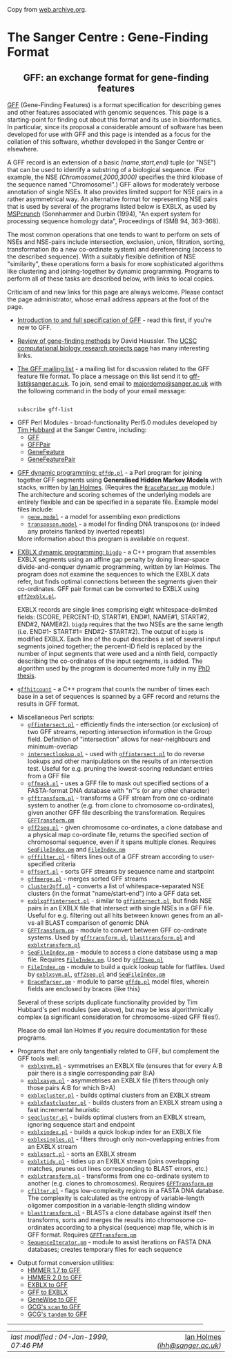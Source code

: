 <!DOCTYPE HTML PUBLIC "-//W3C//DTD HTML 3.2//EN">
<html>
Copy from <a href="https://web.archive.org/web/19990209163146/http://www.sanger.ac.uk:80/Software/GFF/">web.archive.org</a>.


  <h1>
  The Sanger Centre : Gene-Finding Format
  </h1>

<!-- page content starts here -->

<h2 align="CENTER">GFF: an exchange format for gene-finding features</h2>


<a href="gff.shtml">GFF</a> (Gene-Finding Features) is a format specification
for describing genes and other features associated with genomic sequences.
This page is a starting-point for finding out about this format and its
use in bioinformatics.
In particular, since its proposal a considerable amount of software has
been developed for use with GFF and this page is intended as a focus
for the collation of this software, whether developed in the Sanger Centre
or elsewhere.
<p>

A GFF record is an extension of a basic <i>(name,start,end)</i> tuple (or "NSE")
 that can be used to identify a substring of a biological sequence.
(For example, the NSE <i>(ChromosomeI,2000,3000)</i> specifies the
 third kilobase of the sequence named "ChromosomeI".)
GFF allows for moderately verbose annotation of single NSEs.
It also provides limited support for NSE pairs in a rather asymmetrical way.
An alternative format for representing NSE pairs that is used by several of the programs listed below
 is EXBLX, as used by <a href="https://web.archive.org/web/19990209163146/http://bioweb.pasteur.fr/docs/softgen.html#MSPCRUNCH">MSPcrunch</a>
 (Sonnhammer and Durbin (1994), "An expert system for processing sequence homology data", Proceedings of ISMB 94, 363-368).
<p>

The most common operations that one tends to want to perform
 on sets of NSEs and NSE-pairs include intersection, exclusion, union, filtration, sorting, transformation
 (to a new co-ordinate system) and dereferencing (access to the described sequence).
With a suitably flexible definition of NSE "similarity", these operations form a basis for more
 sophisticated algorithms like clustering and joining-together by dynamic programming.
Programs to perform all of these tasks are described below, with links to local copies.
<p>

Criticism of and new links for this page are always welcome. Please contact the page
 administrator, whose email address appears at the foot of the page.
<p>

<ul>

<li> <a href="gff.shtml">Introduction to and full specification of GFF</a> - read this first, if you're new to GFF.
<p>

<li><a href="https://web.archive.org/web/19990209163146/http://www.cse.ucsc.edu/~haussler/genefindingpaper/paper.html">Review of gene-finding methods</a>
 by David Haussler.
The <a href="https://web.archive.org/web/19990209163146/http://www.cse.ucsc.edu/research/compbio/research.html">UCSC computational biology research
 projects page</a> has many interesting links.
<p>

<li><a href="mailinglist.shtml">The GFF mailing list</a>
- a mailing list for discussion related to the GFF feature file format.
To place a message on this list send it to
<a href="https://web.archive.org/web/19990209163146/mailto:gff-list@sanger.ac.uk">gff-list@sanger.ac.uk</a>.
To join, send email to <a href="https://web.archive.org/web/19990209163146/mailto:majordomo@sanger.ac.uk">majordomo@sanger.ac.uk</a>
with the following command in the body of your email message: 
<p>

<code>
subscribe gff-list
</code>
<p>

<li> GFF Perl Modules
- broad-functionality Perl5.0 modules developed by <a href="https://web.archive.org/web/19990209163146/mailto:th@sanger.ac.uk">Tim Hubbard</a>
at the Sanger Centre, including: <ul>
<li> <a href="https://web.archive.org/web/19990209163146/http://www.sanger.ac.uk/Software/PerlModule/GFF.html">GFF</a>
<li> <a href="https://web.archive.org/web/19990209163146/http://www.sanger.ac.uk/Software/PerlModule/GFFPair.html">GFFPair</a>
<li> <a href="https://web.archive.org/web/19990209163146/http://www.sanger.ac.uk/Software/PerlModule/GeneFeature.html">GeneFeature</a>
<li> <a href="https://web.archive.org/web/19990209163146/http://www.sanger.ac.uk/Software/PerlModule/GeneFeaturePair.html">GeneFeaturePair</a>
</ul>
<p>

<li> <a href="gffdp.pl">GFF dynamic programming: <code>gffdp.pl</code></a> - a Perl program for joining together GFF
segments using <b>Generalised Hidden Markov Models</b> with stacks,
written by <a href="https://web.archive.org/web/19990209163146/mailto:ihh@sanger.ac.uk">Ian Holmes</a>.
(Requires the <a href="BraceParser.pm"><code>BraceParser.pm</code></a> module.)
The architecture and scoring schemes of the underlying models are
entirely flexible and can be specified in a separate file.
Example model files include: <ul>
<li> <a href="gene.model"><code>gene.model</code></a> - a model for assembling exon predictions
<li> <a href="transposon.model"><code>transposon.model</code></a> - a model for finding DNA transposons (or indeed any proteins flanked by inverted repeats)
</ul>
More information about this program is available on request.
<p>

<li> <a href="bigdp.tar.gz">EXBLX dynamic programming: <code>bigdp</code></a> - a C++ program that assembles EXBLX segments using an affine gap penalty by doing linear-space divide-and-conquer dynamic programming, written by Ian Holmes. The program does not examine the sequences to which the EXBLX data refer, but finds optimal connections between the segments given their co-ordinates. GFF pair format can be converted to EXBLX using <a href="gff2exblx.pl"><code>gff2exblx.pl</code></a>.
<p>
EXBLX records are single lines comprising eight whitespace-delimited fields:
 (SCORE, PERCENT-ID, START#1, END#1, NAME#1, START#2, END#2, NAME#2).
<code>bigdp</code> requires that the two NSEs are the same length (i.e. END#1- START#1= END#2- START#2).
The output of <code>bigdp</code> is modified EXBLX.
Each line of the ouput describes a set of several input segments joined together;
 the percent-ID field is replaced by the number of input segments that were used
 and a ninth field, compactly describing the co-ordinates of the input segments, is added.
The algorithm used by the program is documented more fully in my <a href="https://web.archive.org/web/19990209163146/http://www.sanger.ac.uk/Users/ihh/thesis.ps.gz">PhD thesis</a>.
<p>

<li><a href="gffhitcount.tar.gz"><code>gffhitcount</code></a> - a C++ program that counts the number of times each base in a set of sequences is spanned by a GFF record and returns the results in GFF format.
<p>

<li>Miscellaneous Perl scripts:<ul>
 <li><a href="gffintersect.pl"><code>gffintersect.pl</code></a> - efficiently finds the intersection (or exclusion) of two GFF streams, reporting intersection information in the Group field. Definition of "intersection" allows for near-neighbours and minimum-overlap
 <li><a href="intersectlookup.pl"><code>intersectlookup.pl</code></a> - used with <a href="gffintersect.pl"><code>gffintersect.pl</code></a> to do reverse lookups and other manipulations on the results of an intersection test. Useful for e.g. pruning the lowest-scoring redundant entries from a GFF file
 <li><a href="gffmask.pl"><code>gffmask.pl</code></a> - uses a GFF file to mask out specified sections of a FASTA-format DNA database with "n"'s (or any other character)
 <li><a href="gfftransform.pl"><code>gfftransform.pl</code></a> - transforms a GFF stream from one co-ordinate system to another (e.g. from clone to chromosome co-ordinates), given another GFF file describing the transformation. Requires <a href="GFFTransform.pm"><code>GFFTransform.pm</code></a>
 <li><a href="gff2seq.pl"><code>gff2seq.pl</code></a> - given chromosome co-ordinates, a clone database and a physical map co-ordinate file, returns the specified section of chromosomal sequence, even if it spans multiple clones. Requires <a href="SeqFileIndex.pm"><code>SeqFileIndex.pm</code></a> and <a href="FileIndex.pm"><code>FileIndex.pm</code></a>
 <li><a href="gfffilter.pl"><code>gfffilter.pl</code></a> - filters lines out of a GFF stream according to user-specified criteria
 <li><a href="gffsort.pl"><code>gffsort.pl</code></a> - sorts GFF streams by sequence name and startpoint
 <li><a href="gffmerge.pl"><code>gffmerge.pl</code></a> - merges sorted GFF streams
 <li><a href="cluster2gff.pl"><code>cluster2gff.pl</code></a> - converts a list of whitespace-separated NSE clusters (in the format "name/start-end") into a GFF data set.
 <li><a href="exblxgffintersect.pl"><code>exblxgffintersect.pl</code></a> - similar to <a href="gffintersect.pl"><code>gffintersect.pl</code></a>, but finds NSE pairs in an EXBLX file that intersect with single NSEs in a GFF file. Useful for e.g. filtering out all hits between known genes from an all-vs-all BLAST comparison of genomic DNA
 <li><a href="GFFTransform.pm"><code>GFFTransform.pm</code></a> - module to convert between GFF co-ordinate systems. Used by <a href="gfftransform.pl"><code>gfftransform.pl</code></a>, <a href="blasttransform.pl"><code>blasttransform.pl</code></a> and <a href="exblxtransform.pl"><code>exblxtransform.pl</code></a>
 <li><a href="SeqFileIndex.pm"><code>SeqFileIndex.pm</code></a> - module to access a clone database using a map file. Requires <a href="FileIndex.pm"><code>FileIndex.pm</code></a>. Used by <a href="gff2seq.pl"><code>gff2seq.pl</code></a>
 <li><a href="FileIndex.pm"><code>FileIndex.pm</code></a> - module to build a quick lookup table for flatfiles. Used by <a href="exblxsym.pl"><code>exblxsym.pl</code></a>, <a href="gff2seq.pl"><code>gff2seq.pl</code></a> and <a href="SeqFileIndex.pm"><code>SeqFileIndex.pm</code></a>
 <li><a href="BraceParser.pm"><code>BraceParser.pm</code></a> - module to parse <a href="gffdp.pl"><code>gffdp.pl</code></a> model files, wherein fields are enclosed by braces {like this}
</ul>
<p>
Several of these scripts duplicate functionality provided
 by Tim Hubbard's perl modules (see above), but may be less algorithmically complex
 (a significant consideration for chromosome-sized GFF files!).
<p>
Please do email Ian Holmes if you require documentation for these programs.
<p>

<li>Programs that are only tangentially related to GFF, but complement the GFF tools well:<ul>
 <li><a href="exblxsym.pl"><code>exblxsym.pl</code></a> - symmetrises an EXBLX file (ensures that for every A:B pair there is a single corresponding pair B:A)
 <li><a href="exblxasym.pl"><code>exblxasym.pl</code></a> - asymmetrises an EXBLX file (filters through only those pairs A:B for which B&gt;A)
 <li><a href="exblxcluster.pl"><code>exblxcluster.pl</code></a> - builds optimal clusters from an EXBLX stream
 <li><a href="exblxfastcluster.pl"><code>exblxfastcluster.pl</code></a> - builds clusters from an EXBLX stream using a fast incremental heuristic
 <li><a href="seqcluster.pl"><code>seqcluster.pl</code></a> - builds optimal clusters from an EXBLX stream, ignoring sequence start and endpoint
 <li><a href="exblxindex.pl"><code>exblxindex.pl</code></a> - builds a quick lookup index for an EXBLX file
 <li><a href="exblxsingles.pl"><code>exblxsingles.pl</code></a> - filters through only non-overlapping entries from an EXBLX stream
 <li><a href="exblxsort.pl"><code>exblxsort.pl</code></a> - sorts an EXBLX stream
 <li><a href="exblxtidy.pl"><code>exblxtidy.pl</code></a> - tidies up an EXBLX stream (joins overlapping matches, prunes out lines corresponding to BLAST errors, etc.)
 <li><a href="exblxtransform.pl"><code>exblxtransform.pl</code></a> - transforms from one co-ordinate system to another (e.g. clones to chromosomes). Requires <a href="GFFTransform.pm"><code>GFFTransform.pm</code></a>
 <li><a href="cfilter.pl"><code>cfilter.pl</code></a> - flags low-complexity regions in a FASTA DNA database. The complexity is calculated as the entropy of variable-length oligomer composition in a variable-length sliding window
 <li><a href="blasttransform.pl"><code>blasttransform.pl</code></a> - BLASTs a clone database against itself then transforms, sorts and merges the results into chromosome co-ordinates according to a physical (sequence) map file, which is in GFF format. Requires <a href="GFFTransform.pm"><code>GFFTransform.pm</code></a>
 <li><a href="SequenceIterator.pm"><code>SequenceIterator.pm</code></a> - module to assist iterations on FASTA DNA databases; creates temporary files for each sequence
</ul>
<p>

<li>Output format conversion utilities:<ul>
 <li><a href="hmm2gff.pl">HMMER 1.7 to GFF</a>
 <li><a href="hmmsearch2gff.pl">HMMER 2.0 to GFF</a>
 <li><a href="exblx2gff.pl">EXBLX to GFF</a>
 <li><a href="gff2exblx.pl">GFF to EXBLX</a>
 <li><a href="spcwise2gff.pl">GeneWise to GFF</a>
 <li><a href="scan2gff.pl">GCG's <code>scan</code> to GFF</a>
 <li><a href="tandem2gff.pl">GCG's <code>tandem</code> to GFF</a>
</ul>
<p>

</ul>



<!-- page content ends here -->

</td></tr></table></center>  <!-- close table for page content -->

 <hr align="CENTER" width="90%">

<!-- open table for page footer -->
<table border="0" width="100%">
 <tr>
  <td align="LEFT">
   <i>
   last modified : 04-Jan-1999, 07:46 PM
   </i>
  </td>

  <td align="RIGHT">
   <a href="/web/19990209163146/http://www.sanger.ac.uk:80/Users/ihh/">Ian Holmes</a>
   <i>(<a href="https://web.archive.org/web/19990209163146/mailto:ihh@sanger.ac.uk">ihh@sanger.ac.uk</a>)</i>
  </td>
 </tr>
</table>  <!-- close table for page footer -->

</body>
</html>


<!--
     FILE ARCHIVED ON 16:31:46 Feb 09, 1999 AND RETRIEVED FROM THE
     INTERNET ARCHIVE ON 11:24:11 Oct 29, 2018.
     JAVASCRIPT APPENDED BY WAYBACK MACHINE, COPYRIGHT INTERNET ARCHIVE.

     ALL OTHER CONTENT MAY ALSO BE PROTECTED BY COPYRIGHT (17 U.S.C.
     SECTION 108(a)(3)).
-->
<!--
playback timings (ms):
  LoadShardBlock: 51.404 (3)
  esindex: 0.014
  captures_list: 354.797
  CDXLines.iter: 10.86 (3)
  PetaboxLoader3.datanode: 50.977 (4)
  exclusion.robots.fetch: 284.623 (4)
  exclusion.robots: 285.088
  exclusion.robots.policy: 0.184
  RedisCDXSource: 1.678
  PetaboxLoader3.resolve: 23.166
  load_resource: 31.258
-->
